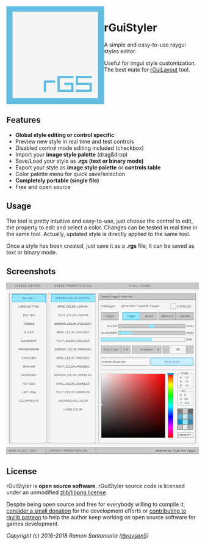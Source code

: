 <img align="left" src="logo/rguistyler_256x256.png" width=256>

# rGuiStyler
A simple and easy-to-use raygui styles editor. 

Useful for imgui style customization. The best mate for [rGuiLayout](https://github.com/raysan5/rguilayout) tool.

<br>
<br>
<br>
<br>

## Features

 - **Global style editing or control specific**
 - Preview new style in real time and test controls
 - Disabled control mode editing included (checkbox)
 - Import your **image style palette** (drag&drop)
 - Save/Load your style as **.rgs (text or binary mode)**
 - Export your style as **image style palette** or **controls table**
 - Color palette menu for quick save/selection
 - **Completely portable (single file)**
 - Free and open source
 
## Usage

The tool is pretty intuitive and easy-to-use, just choose the control to edit, the property to edit and select a color. Changes can be tested in real time in the same tool. Actually, updated style is directly applied to the same tool.

Once a style has been created, just save it as a **.rgs** file, it can be saved as text or binary mode.

## Screenshots

![rGuiStyler](screenshots/rguistyler_v210_light_shot01.png)

## License

rGuiStyler is **open source software**. rGuiStyler source code is licensed under an unmodified [zlib/libpng license](LICENSE).

Despite being open source and free for everybody willing to compile it, [consider a small donation](https://www.paypal.com/donate/?token=Oo3h2bHS9ux4lNzahXhmH3oaAqQpBeeMy2zNoH1lxHuD5Vdi1-B6XlPRlEyEzLmBb7rGwG) for the development efforts or [contributing to raylib patreon](https://www.patreon.com/raylib) to help the author keep working on open source software for games development.

*Copyright (c) 2016-2018 Ramon Santamaria ([@raysan5](https://twitter.com/raysan5))*
